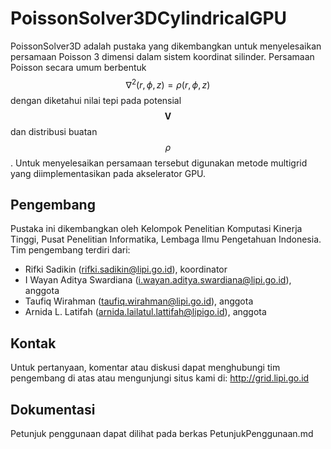 # PoissonSolver3DCylindricalGPU

PoissonSolver3D adalah pustaka yang dikembangkan untuk menyelesaikan persamaan Poisson 3 dimensi dalam sistem koordinat silinder. Persamaan Poisson secara umum  berbentuk $$\nabla^{2}(r,\phi,z) = \rho(r,\phi,z)$$ dengan diketahui nilai tepi pada potensial $$\mathbf{V}$$ dan distribusi buatan $$\rho$$. Untuk menyelesaikan persamaan tersebut digunakan metode multigrid yang diimplementasikan pada akselerator GPU.

## Pengembang

Pustaka ini dikembangkan oleh Kelompok Penelitian Komputasi Kinerja Tinggi, Pusat Penelitian Informatika, Lembaga Ilmu Pengetahuan Indonesia. Tim pengembang terdiri dari:

- Rifki Sadikin (rifki.sadikin@lipi.go.id), koordinator
- I Wayan Aditya Swardiana  (i.wayan.aditya.swardiana@lipi.go.id), anggota
- Taufiq Wirahman (taufiq.wirahman@lipi.go.id), anggota
- Arnida L. Latifah (arnida.lailatul.lattifah@lipigo.id), anggota
## Kontak

Untuk pertanyaan, komentar atau diskusi dapat menghubungi tim pengembang di atas atau mengunjungi situs kami di:
http://grid.lipi.go.id

## Dokumentasi

Petunjuk penggunaan dapat dilihat pada berkas PetunjukPenggunaan.md
